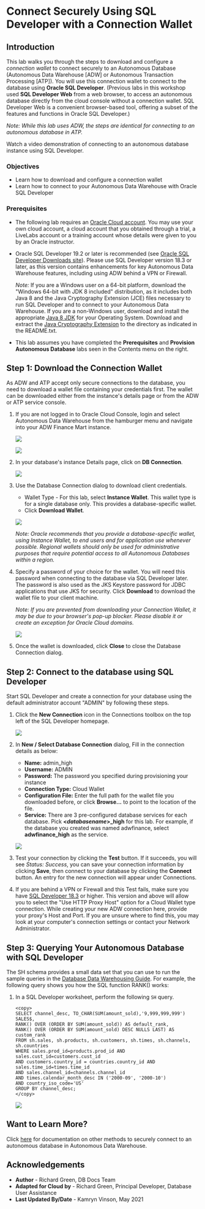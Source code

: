 # Connect Securely Using SQL Developer with a Connection Wallet

## Introduction

This lab walks you through the steps to download and configure a *connection wallet* to connect securely to an Autonomous Database (Autonomous Data Warehouse [ADW] or Autonomous Transaction Processing [ATP]). You will use this connection wallet to connect to the database using **Oracle SQL Developer**. (Previous labs in this workshop used **SQL Developer Web** from a web browser, to access an autonomous database directly from the cloud console without a connection wallet. SQL Developer Web is a convenient browser-based tool, offering a subset of the features and functions in Oracle SQL Developer.)

*Note: While this lab uses ADW, the steps are identical for connecting to an autonomous database in ATP.*

Watch a video demonstration of connecting to an autonomous database instance using SQL Developer.

[](youtube:PHQqbUX4T50)

### Objectives

-   Learn how to download and configure a connection wallet
-   Learn how to connect to your Autonomous Data Warehouse with Oracle SQL Developer

### Prerequisites

-   The following lab requires an <a href="https://www.oracle.com/cloud/free/" target="\_blank">Oracle Cloud account</a>. You may use your own cloud account, a cloud account that you obtained through a trial, a LiveLabs account or a training account whose details were given to you by an Oracle instructor.

-   Oracle SQL Developer 19.2 or later is recommended (see <a href="https://www.oracle.com/tools/downloads/sqldev-downloads.html" target="\_blank">Oracle SQL Developer Downloads site</a>).
    Please use SQL Developer version 18.3 or later, as this version contains enhancements for key Autonomous Data Warehouse features, including using ADW behind a VPN or Firewall.

    *Note:* If you are a Windows user on a 64-bit platform, download the "Windows 64-bit with JDK 8 included" distribution, as it includes both Java 8 and the Java Cryptography Extension (JCE) files necessary to run SQL Developer and to connect to your Autonomous Data Warehouse.
    If you are a non-Windows user, download and install the appropriate [Java 8 JDK](http://www.oracle.com/technetwork/java/javase/downloads/jdk8-downloads-2133151.html) for your Operating System. Download and extract the [Java Cryptography Extension](http://www.oracle.com/technetwork/java/javase/downloads/jce8-download-2133166.html) to the directory as indicated in the README.txt.

-   This lab assumes you have completed the **Prerequisites** and **Provision Autonomous Database** labs seen in the Contents menu on the right.

## **Step 1**: Download the Connection Wallet

As ADW and ATP accept only secure connections to the database, you need to download a wallet file containing your credentials first. The wallet can be downloaded either from the instance's details page or from the ADW or ATP service console.

1.  If you are not logged in to Oracle Cloud Console, login and select Autonomous Data Warehouse from the hamburger menu and navigate into your ADW Finance Mart instance.

    ![](https://raw.githubusercontent.com/oracle/learning-library/master/common/images/console/database-adw.png " ")

    ![](images/step1.1-adb.png " ")

2.  In your database's instance Details page, click on **DB Connection**.

    ![](./images/dbconnection.png " ")

3.  Use the Database Connection dialog to download client credentials.
    - Wallet Type - For this lab, select **Instance Wallet**. This wallet type is for a single database only. This provides a database-specific wallet. 
    - Click **Download Wallet**.

    ![](./images/Picture100-15.png " ")

    *Note: Oracle recommends that you provide a database-specific wallet, using Instance Wallet, to end users and for application use whenever possible. Regional wallets should only be used for administrative purposes that require potential access to all Autonomous Databases within a region.*

4.  Specify a password of your choice for the wallet. You will need this password when connecting to the database via SQL Developer later. The password is also used as the JKS Keystore password for JDBC applications that use JKS for security. Click **Download** to download the wallet file to your client machine.

    *Note: If you are prevented from downloading your Connection Wallet, it may be due to your browser's pop-up blocker. Please disable it or create an exception for Oracle Cloud domains.*

    ![](./images/Picture100-16.png " ")

5.  Once the wallet is downloaded, click **Close** to close the Database Connection dialog.

## **Step 2**: Connect to the database using SQL Developer

Start SQL Developer and create a connection for your database using the default administrator account "ADMIN" by following these steps.

1.  Click the **New Connection** icon in the Connections toolbox on the top left of the SQL Developer homepage.

    ![](./images/snap0014653.jpg " ")

2.  In **New / Select Database Connection** dialog, Fill in the connection details as below:

    -   **Name:** admin_high
    -   **Username:** ADMIN
    -   **Password:** The password you specified during provisioning your instance
    -   **Connection Type:** Cloud Wallet
    -   **Configuration File:** Enter the full path for the wallet file you downloaded before, or click **Browse...** to point to the location of the file.
    -   **Service:** There are 3 pre-configured database services for each database. Pick **<*databasename*>\_high** for this lab. For example, if the database you created was named adwfinance, select **adwfinance_high** as the service.

    ![](./images/Picture100-18.jpg " ")

3.  Test your connection by clicking the **Test** button. If it succeeds, you will see *Status: Success*, you can save your connection information by clicking **Save**, then connect to your database by clicking the **Connect** button. An entry for the new connection will appear under Connections.

4.  If you are behind a VPN or Firewall and this Test fails, make sure you have <a href="https://www.oracle.com/technetwork/developer-tools/sql-developer/downloads/index.html" target="\_blank">SQL Developer 18.3</a> or higher. This version and above will allow you to select the "Use HTTP Proxy Host" option for a Cloud Wallet type connection. While creating your new ADW connection here, provide your proxy's Host and Port. If you are unsure where to find this, you may look at your computer's connection settings or contact your Network Administrator.

## **Step 3**: Querying Your Autonomous Database with SQL Developer

The SH schema provides a small data set that you can use to run the sample queries in the <a href="https://docs.oracle.com/en/database/oracle/oracle-database/19/dwhsg/sql-analysis-reporting-data-warehouses.html#GUID-1D8E3429-735B-409C-BD16-54004964D89B" target="\_blank">Database Data Warehousing Guide</a>. For example, the following query shows you how the SQL function RANK() works:

1.  In a SQL Developer worksheet, perform the following `SH` query.

    ````
    <copy>
    SELECT channel_desc, TO_CHAR(SUM(amount_sold),'9,999,999,999') SALES$,
    RANK() OVER (ORDER BY SUM(amount_sold)) AS default_rank,
    RANK() OVER (ORDER BY SUM(amount_sold) DESC NULLS LAST) AS custom_rank
    FROM sh.sales, sh.products, sh.customers, sh.times, sh.channels, sh.countries
    WHERE sales.prod_id=products.prod_id AND sales.cust_id=customers.cust_id
    AND customers.country_id = countries.country_id AND sales.time_id=times.time_id
    AND sales.channel_id=channels.channel_id
    AND times.calendar_month_desc IN ('2000-09', '2000-10')
    AND country_iso_code='US'
    GROUP BY channel_desc;
    </copy>
    ````

    ![](./images/sh-query-results.jpg " ")

## Want to Learn More?

Click [here](https://docs.oracle.com/en/cloud/paas/autonomous-data-warehouse-cloud/user/connect-data-warehouse.html#GUID-94719269-9218-4FAF-870E-6F0783E209FD) for documentation on other methods to securely connect to an autonomous database in Autonomous Data Warehouse.

## **Acknowledgements**

- **Author** - Richard Green, DB Docs Team
- **Adapted for Cloud by** - Richard Green, Principal Developer, Database User Assistance
- **Last Updated By/Date** - Kamryn Vinson, May 2021

